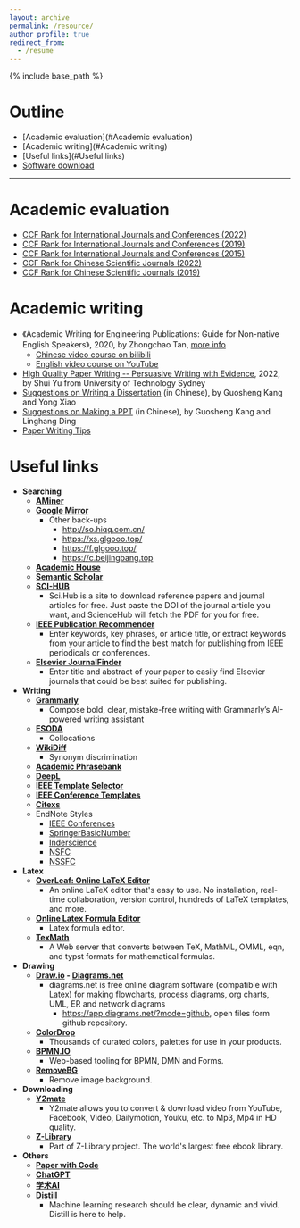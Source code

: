 ```yaml
---
layout: archive
permalink: /resource/
author_profile: true
redirect_from:
  - /resume
---
```


{% include base_path %}

Outline
======
- [Academic evaluation](#Academic evaluation)
- [Academic writing](#Academic writing)
- [Useful links](#Useful links)
- [Software download](http://guoshengkang.github.io/resource/software-collection)

------

<span id="Academic evaluation">Academic evaluation</span>
======
* [CCF Rank for International Journals and Conferences (2022)](http://guoshengkang.github.io/resources/2022_Rank_CCF推荐国际学术会议和期刊目录.pdf)
* [CCF Rank for International Journals and Conferences (2019)](http://guoshengkang.github.io/resources/2019_Rank_CCF推荐国际学术会议和期刊目录.pdf)
* [CCF Rank for International Journals and Conferences (2015)](http://guoshengkang.github.io/resources/2015_Rank_CCF推荐国际学术会议和期刊目录.pdf)
* [CCF Rank for Chinese Scientific Journals (2022)](http://guoshengkang.github.io/resources/2022_Rank_CCF推荐中文科技期刊目录.pdf)
* [CCF Rank for Chinese Scientific Journals (2019)](http://guoshengkang.github.io/resources/2019_Rank_CCF推荐中文科技期刊目录.pdf)

<span id="Academic writing">Academic writing</span>
======
  * 《Academic Writing for Engineering Publications: Guide for Non-native English Speakers》, 2020, by Zhongchao Tan, [more info](http://canapril.ca/training/)
    * [Chinese video course on bilibili](https://space.bilibili.com/673616380/)
    * [English video course on YouTube](https://www.youtube.com/channel/UC-hcoZ6zXISB75R3Il-776g/videos)
* [High Quality Paper Writing -- Persuasive Writing with Evidence](https://pan.baidu.com/s/1RNiIGGpFXK8xf95qF7lo_g?pwd=kang), 2022, by Shui Yu from University of Technology Sydney
* [Suggestions on Writing a Dissertation](https://pan.baidu.com/s/1JOLcxQYAf8W4cjO7nUv0ag?pwd=kang) (in Chinese), by Guosheng Kang and Yong Xiao
* [Suggestions on Making a PPT](https://pan.baidu.com/s/1KgL-a4acl_T8-WXvTERwwQ?pwd=kang) (in Chinese), by Guosheng Kang and Linghang Ding
* [Paper Writing Tips](https://github.com/MLNLP-World/Paper-Writing-Tips)

<span id="Useful links">Useful links</span>  
======
* **Searching**
  * **[AMiner](https://www.aminer.cn)**
  * **[Google Mirror](http://ac.scmor.com)**
    * Other back-ups
      * <http://so.hiqq.com.cn/>
      * <https://xs.glgooo.top/>
      * <https://f.glgooo.top/>
      * <https://c.beijingbang.top>
  * **[Academic House](http://sci.xueshuwu.cn)**
  * **[Semantic Scholar](https://www.semanticscholar.org)**
  * **[SCI-HUB](https://tool.yovisun.com/scihub/)**
    * Sci.Hub is a site to download reference papers and journal articles for free. Just paste the DOI of the journal article you want, and ScienceHub will fetch the PDF for you for free.
  * **[IEEE Publication Recommender](https://publication-recommender.ieee.org)**
    * Enter keywords, key phrases, or article title, or extract keywords from your article to find the best match for publishing from IEEE periodicals or conferences.
  * **[Elsevier JournalFinder](https://journalfinder.elsevier.com/)**
    * Enter title and abstract of your paper to easily find Elsevier journals that could be best suited for publishing.
* **Writing**
  * **[Grammarly](https://www.grammarly.com/)**
    * Compose bold, clear, mistake-free writing with Grammarly’s AI-powered writing assistant
  * **[ESODA](http://www.esoda.org/)**
    * Collocations 
  * **[WikiDiff](https://wikidiff.com/)**
    * Synonym discrimination
  * **[Academic Phrasebank](https://www.phrasebank.manchester.ac.uk/)**
  * **[DeepL](https://www.deepl.com/)**
  * **[IEEE Template Selector](https://template-selector.ieee.org/secure/templateSelector/publicationType)**
  * **[IEEE Conference Templates](https://www.ieee.org/conferences/publishing/templates.html)**
  * **[Citexs](https://www.citexs.com/)**
  * EndNote Styles
    * [IEEE Conferences](http://guoshengkang.github.io/resources/IEEE_Conferences.ens)
    * [SpringerBasicNumber](http://guoshengkang.github.io/resources/SpringerBasicNumber.ens)
    * [Inderscience](http://guoshengkang.github.io/resources/Inderscience.ens)
    * [NSFC](http://guoshengkang.github.io/resources/NSFC.ens)
    * [NSSFC](http://guoshengkang.github.io/resources/NSSFC.ens)
* **Latex**
  * **[OverLeaf: Online LaTeX Editor](https://www.overleaf.com/)**
    * An online LaTeX editor that's easy to use. No installation, real-time collaboration, version control, hundreds of LaTeX templates, and more.
  * **[Online Latex Formula Editor](https://www.latexlive.com/home)**
    * Latex formula editor.
  * **[TexMath ](https://johnmacfarlane.net/texmath)**
    * A Web server that converts between TeX, MathML, OMML, eqn, and typst formats for mathematical formulas.
* **Drawing**
  * **[Draw.io](https://draw.io) - [Diagrams.net](https://www.diagrams.net/)**
    * diagrams.net is free online diagram software (compatible with Latex) for making flowcharts, process diagrams, org charts, UML, ER and network diagrams
      * <https://app.diagrams.net/?mode=github>, open files form github repository.
  * **[ColorDrop](https://colordrop.io/)**
    * Thousands of curated colors, palettes for use in your products.
  * **[BPMN.IO](https://bpmn.io/)**
    * Web-based tooling for BPMN, DMN and Forms.
  * **[RemoveBG](https://www.remove.bg/)**
    * Remove image background.
* **Downloading**
  * **[Y2mate](https://www.y2mate.com)**
    * Y2mate allows you to convert & download video from YouTube, Facebook, Video, Dailymotion, Youku, etc. to Mp3, Mp4 in HD quality.
  * **[Z-Library](https://z-lib.id/)**
    * Part of Z-Library project. The world's largest free ebook library.
* **Others**
  * **[Paper with Code](https://paperswithcode.com/)** 
  * **[ChatGPT](https://openai.com/blog/chatgpt)**
  * **[学术AI](https://chat.uaskgpt.com/)**
  * **[Distill](https://distill.pub/)**
    * Machine learning research should be clear, dynamic and vivid. Distill is here to help.
